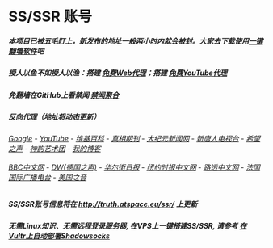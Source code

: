 # SS/SSR 账号 

##### 本项目已被五毛盯上，新发布的地址一般两小时内就会被封。大家去下载使用[一键翻墙软件](https://github.com/gfw-breaker/nogfw/blob/master/README.md)吧

##### 授人以鱼不如授人以渔：搭建 [免费Web代理](https://github.com/no-gfw/heroku-node-proxy#--end--)；搭建 [免费YouTube代理](https://github.com/gfw-breaker/you2php-heroku#--end--) 

##### 免翻墙在GitHub上看禁闻 [禁闻聚合](https://github.com/gfw-breaker/banned-news/blob/master/README.md)

##### 反向代理（地址将动态更新）
######  [Google](http://45.77.177.223:8888/search?q=425事件) - [YouTube](https://nogfw.the-youtube.win) - [维基百科](http://45.77.177.223:8100/wiki/喬高-麥塔斯調查報告) - [真相期刊](http://45.77.177.223:8300/display.aspx?category_id=3&zhuanti_id=2) - [大纪元新闻网](http://45.77.177.223:10080) - [新唐人电视台](http://45.77.177.223:8000) - [希望之声](http://45.77.177.223:8200) - [神韵艺术团](http://45.77.177.223:8000/xtr/gb/prog673.html) - [我的博客](http://45.77.177.223:10000/)<br/> <br/> [BBC中文网](http://45.77.177.223:9100/zhongwen) - [DW(德国之声)](http://45.77.177.223:9200/zh/在线报导/s-9058?&zhongwen=simp) - [华尔街日报](http://45.77.177.223:9300) - [纽约时报中文网](http://45.77.177.223:9400) - [路透中文网](http://45.77.177.223:9500/) - [法国国际广播电台](http://45.77.177.223:9600/) - [美国之音](http://45.77.177.223:9700/) 


##### SS/SSR账号信息将在  http://truth.atspace.eu/ssr/ 上更新

##### 无需Linux知识、无需远程登录服务器, 在VPS上一键搭建SS/SSR, 请参考 [在Vultr上自动部署Shadowsocks](https://gfw-breaker.win/vultr%e9%83%a8%e7%bd%b2ss/) 
